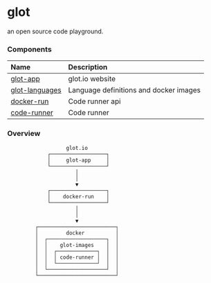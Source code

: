 # glot
an open source code playground.


### Components

| Name                                                          | Description
|:--------------------------------------------------------------|:----------------------------------------|
| [glot-app](https://github.com/glotcode/glot-app)              | glot.io website                         |
| [glot-languages](https://github.com/glotcode/glot-languages)  | Language definitions and docker images  |
| [docker-run](https://github.com/glotcode/docker-run)          | Code runner api                         |
| [code-runner](https://github.com/glotcode/code-runner)        | Code runner                             |


### Overview
```
                   glot.io
             ┌──────────────────┐
             │     glot-app     │
             └──────────────────┘
                      │
                      │
                      ▼
             ┌──────────────────┐
             │    docker-run    │
             └──────────────────┘
                      │
                      │
                      ▼
         ┌─────────────────────────┐
         │         docker          │
         │  ┌───────────────────┐  │
         │  │    glot-images    │  │
         │  │  ┌─────────────┐  │  │
         │  │  │ code-runner │  │  │
         │  │  └─────────────┘  │  │
         │  └───────────────────┘  │
         └─────────────────────────┘
```
